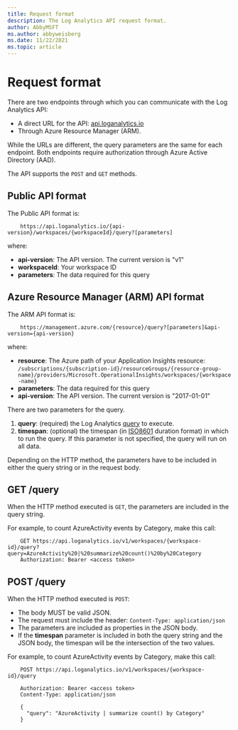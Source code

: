 ```yaml
---
title: Request format
description: The Log Analytics API request format.
author: AbbyMSFT
ms.author: abbyweisberg
ms.date: 11/22/2021
ms.topic: article
---
```

# Request format

There are two endpoints through which you can communicate with the Log Analytics API:
- A direct URL for the API: [api.loganalytics.io](https://api.loganalytics.io/)
- Through Azure Resource Manager (ARM).

While the URLs are different, the query parameters are the same for each endpoint. Both endpoints require authorization through Azure Active Directory (AAD).

The API supports the `POST` and `GET` methods.

## Public API format

The Public API format is:

```
    https://api.loganalytics.io/{api-version}/workspaces/{workspaceId}/query?[parameters]
```
where:
 - **api-version**: The API version. The current version is "v1"
 - **workspaceId**: Your workspace ID
 - **parameters**: The data required for this query

## Azure Resource Manager (ARM) API format

The ARM API format is:

```
    https://management.azure.com/{resource}/query?[parameters]&api-version={api-version}
```
where:
 - **resource**: The Azure path of your Application Insights resource: `/subscriptions/{subscription-id}/resourceGroups/{resource-group-name}/providers/Microsoft.OperationalInsights/workspaces/{workspace-name}`
 - **parameters**: The data required for this query
 - **api-version**: The API version. The current version is "2017-01-01"


There are two parameters for the query.
1.  **query**: (required) the Log Analytics [query](https://docs.loganalytics.io/docs/Language-Reference) to execute.
2.  **timespan**: (optional) the timespan (in [ISO8601](https://en.wikipedia.org/wiki/ISO_8601) duration format) in which to run the query. If this parameter is not specified, the query will run on all data.

Depending on the HTTP method, the parameters have to be included in either the query string or in the request body.

## GET /query

When the HTTP method executed is `GET`, the parameters are included in the query string.

For example, to count AzureActivity events by Category, make this call:

```
    GET https://api.loganalytics.io/v1/workspaces/{workspace-id}/query?query=AzureActivity%20|%20summarize%20count()%20by%20Category
    Authorization: Bearer <access token>
```
## POST /query

When the HTTP method executed is `POST`:
 - The body MUST be valid JSON.
 - The request must include the header: `Content-Type: application/json` 
 - The parameters are included as properties in the JSON body.
 - If the **timespan** parameter is included in both the query string and the JSON body, the timespan will be the intersection of the two values. 
 
For example, to count AzureActivity events by Category, make this call:

```
    POST https://api.loganalytics.io/v1/workspaces/{workspace-id}/query
    
    Authorization: Bearer <access token>
    Content-Type: application/json
    
    {
      "query": "AzureActivity | summarize count() by Category"
    }
```
